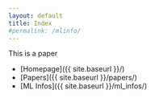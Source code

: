 ```yaml
---
layout: default
title: Index
#permalink: /mlinfo/
---
```


This is a paper

- [Homepage]({{ site.baseurl }}/)
- [Papers]({{ site.baseurl }}/papers/)
- [ML Infos]({{ site.baseurl }}/ml_infos/)